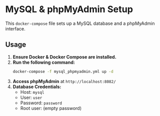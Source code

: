 # MySQL & phpMyAdmin Setup

This `docker-compose` file sets up a MySQL database and a phpMyAdmin interface.

## Usage

1. **Ensure Docker & Docker Compose are installed.**
2. **Run the following command:**
   ```sh
   docker-compose -f mysql_phpmyadmin.yml up -d
   ```
3. **Access phpMyAdmin** at `http://localhost:8082/`
4. **Database Credentials:**
   - Host: `mysql`
   - User: `user`
   - Password: `password`
   - Root user: (empty password)
